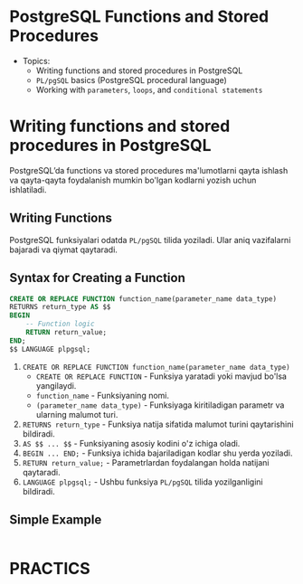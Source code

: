 # PostgreSQL Functions and Stored Procedures

- Topics:
  - Writing functions and stored procedures in PostgreSQL
  - `PL/pgSQL` basics (PostgreSQL procedural language)
  - Working with `parameters`, `loops`, and `conditional statements`

# Writing functions and stored procedures in PostgreSQL

PostgreSQL’da functions va stored procedures ma'lumotlarni qayta ishlash va qayta-qayta foydalanish mumkin bo'lgan kodlarni yozish uchun ishlatiladi.

## Writing Functions

PostgreSQL funksiyalari odatda `PL/pgSQL` tilida yoziladi. Ular aniq vazifalarni bajaradi va qiymat qaytaradi. 

## Syntax for Creating a Function

```sql
CREATE OR REPLACE FUNCTION function_name(parameter_name data_type)
RETURNS return_type AS $$
BEGIN
    -- Function logic
    RETURN return_value;
END;
$$ LANGUAGE plpgsql;
```

1. `CREATE OR REPLACE FUNCTION function_name(parameter_name data_type)`
   - `CREATE OR REPLACE FUNCTION` - Funksiya yaratadi yoki mavjud bo'lsa yangilaydi.
   - `function_name` - Funksiyaning nomi.
   - `(parameter_name data_type)` - Funksiyaga kiritiladigan parametr va ularning malumot turi.
2. `RETURNS return_type` - Funksiya natija sifatida malumot turini qaytarishini bildiradi.
3. `AS $$ ... $$` - Funksiyaning asosiy kodini o'z ichiga oladi.
4. `BEGIN ... END;` - Funksiya ichida bajariladigan kodlar shu yerda yoziladi.
5. `RETURN return_value;` - Parametrlardan foydalangan holda natijani qaytaradi.
6. `LANGUAGE plpgsql;` - Ushbu funksiya `PL/pgSQL` tilida yozilganligini bildiradi.

## Simple Example

```sql

```


# PRACTICS
